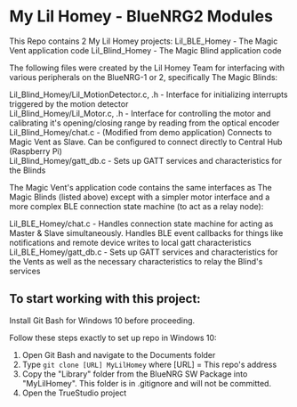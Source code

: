 My Lil Homey - BlueNRG2 Modules
===============================
This Repo contains 2 My Lil Homey projects:
Lil_BLE_Homey - The Magic Vent application code
Lil_Blind_Homey - The Magic Blind application code 

The following files were created by the Lil Homey Team for interfacing with various peripherals on the BlueNRG-1 or 2, specifically The Magic Blinds:  

Lil_Blind_Homey/Lil_MotionDetector.c, .h - Interface for initializing interrupts triggered by the motion detector  
Lil_Blind_Homey/Lil_Motor.c, .h - Interface for controlling the motor and calibrating it's opening/closing range by reading from the optical encoder  
Lil_Blind_Homey/chat.c - (Modified from demo application) Connects to Magic Vent as Slave. Can be configured to connect directly to Central Hub (Raspberry Pi)  
Lil_Blind_Homey/gatt_db.c - Sets up GATT services and characteristics for the Blinds  

The Magic Vent's application code contains the same interfaces as The Magic Blinds (listed above) except with a simpler motor interface and a more complex BLE connection state machine (to act as a relay node):  

Lil_BLE_Homey/chat.c - Handles connection state machine for acting as Master & Slave simultaneously. Handles BLE event callbacks for things like notifications and remote device writes to local gatt characteristics  
Lil_BLE_Homey/gatt_db.c - Sets up GATT services and characteristics for the Vents as well as the necessary characteristics to relay the Blind's services   


To start working with this project:
-----------------------------------
Install Git Bash for Windows 10 before proceeding.

Follow these steps exactly to set up repo in Windows 10:
1. Open Git Bash and navigate to the Documents folder
2. Type `git clone [URL] MyLilHomey` where [URL] = This repo's address
3. Copy the "Library" folder from the BlueNRG SW Package into "MyLilHomey". This folder is in .gitignore and will not be committed.
4. Open the TrueStudio project

